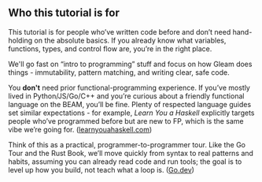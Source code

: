 ## Who this tutorial is for

This tutorial is for people who’ve written code before and don’t need hand-holding on the absolute basics. If you already know what variables, functions, types, and control flow are, you’re in the right place. 

We'll go fast on “intro to programming” stuff and focus on how Gleam does things - immutability, pattern matching, and writing clear, safe code.

You **don't** need prior functional-programming experience. If you’ve mostly lived in Python/JS/Go/C++ and you’re curious about a friendly functional language on the BEAM, you’ll be fine. Plenty of respected language guides set similar expectations - for example, *Learn You a Haskell* explicitly targets people who’ve programmed before but are new to FP, which is the same vibe we’re going for. ([learnyouahaskell.com][1])

Think of this as a practical, programmer-to-programmer tour. Like the Go Tour and the Rust Book, we’ll move quickly from syntax to real patterns and habits, assuming you can already read code and run tools; the goal is to level up how you build, not teach what a loop is. ([Go.dev][2])

[1]: https://learnyouahaskell.com "Learn You a Haskell for Great Good!"
[2]: https://go.dev/tour "A Tour of Go"
